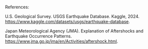 

References:

U.S. Geological Survey. USGS Earthquake Database. Kaggle, 2024.
https://www.kaggle.com/datasets/usgs/earthquake-database.

Japan Meteorological Agency (JMA). Explanation of Aftershocks and Earthquake Occurrence Patterns. https://www.jma.go.jp/jma/en/Activities/aftershock.html.
